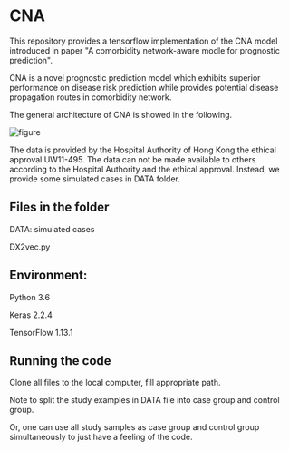 # CNA

This repository provides a tensorflow implementation of the CNA model introduced in paper "A comorbidity network-aware modle for prognostic prediction".

CNA is a novel prognostic prediction model which exhibits superior performance on disease risk prediction while provides potential disease propagation routes in comorbidity network.

The general architecture of CNA is showed in the following.

![figure](https://github.com/zhongzhixu/CNADRP/blob/master/icon/figure1.jpg)

The data is provided by the Hospital Authority of Hong Kong the ethical approval UW11-495. The data can not be made available to others according to the Hospital Authority and the ethical approval. Instead, we provide some simulated cases in DATA folder.  

## Files in the folder
DATA: simulated cases

DX2vec.py

## Environment:
Python 3.6

Keras 2.2.4

TensorFlow 1.13.1

## Running the code

Clone all files to the local computer, fill appropriate path.

Note to split the study examples in DATA file into case group and control group.

Or, one can use all study samples as case group and control group simultaneously to just have a feeling of the code.
